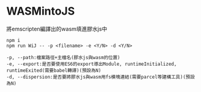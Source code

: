 # WASMintoJS
將emscripten編譯出的wasm填進膠水js中
```
npm i
npm run WiJ -- -p <filename> -e <Y/N> -d <Y/N>
```

```
-p, --path:檔案路徑+主檔名(膠水js與wasm的位置)
-e, --export:是否要使用ES6的export導出Module, runtimeInitialized, runtimeExited(需要babel轉譯)(預設為N)
-d, --dispersion:是否要將膠水js與wasm用fs模塊連結(需要parcel等建構工具)(預設為N)
```
